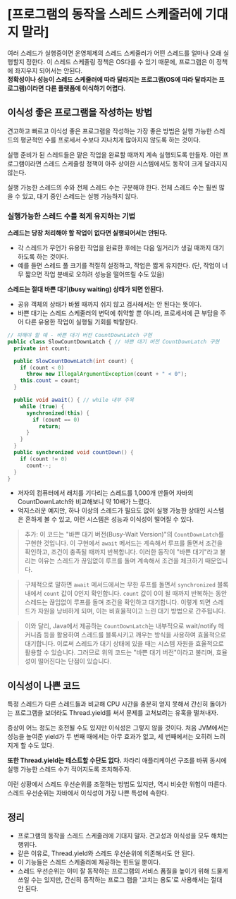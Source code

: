 # [프로그램의 동작을 스레드 스케줄러에 기대지 말라]
여러 스레드가 실행중이면 운영체제의 스레드 스케줄러가 어떤 스레드를 얼마나 오래 실행할지 정한다. 이 스레드 스케줄링 정책은 OS다를 수 있기 때문에, 프로그램은 이 정책에 좌지우지 되어서는 안된다.  
**정확성이나 성능이 스레드 스케줄러에 따라 달라지는 프로그램(OS에 따라 달라지는 프로그램)이라면 다른 플랫폼에 이식하기 어렵다.**

## 이식성 좋은 프로그램을 작성하는 방법
견고하고 빠르고 이식성 좋은 프로그램을 작성하는 가장 좋은 방법은 실행 가능한 스레드의 평균적인 수를 프로세서 수보다 지나치게 많아지지 않도록 하는 것이다.  

실행 준비가 된 스레드들은 맡은 작업을 완료할 때까지 계속 실행되도록 만들자. 이런 프로그램이라면 스레드 스케줄링 정책이 아주 상이한 시스템에서도 동작이 크게 달라지지 않는다.  

실행 가능한 스레드의 수와 전체 스레드 수는 구분해야 한다. 전체 스레드 수는 훨씬 많을 수 있고, 대기 중인 스레드는 실행 가능하지 않다.

### 실행가능한 스레드 수를 적게 유지하는 기법
**스레드는 당장 처리해야 할 작업이 없다면 실행되어서는 안된다.**  
* 각 스레드가 무언가 유용한 작업을 완료한 후에는 다음 일거리가 생길 때까지 대기하도록 하는 것이다.  
* 예를 들면 스레드 풀 크기를 적절히 설정하고, 작업은 짧게 유지한다. (단, 작업이 너무 짧으면 작업 분배로 오히려 성능을 떨어뜨릴 수도 있음)  

**스레드는 절대 바쁜 대기(busy waiting) 상태가 되면 안된다.**  
* 공유 객체의 상태가 바뀔 때까지 쉬지 않고 검사해서는 안 된다는 뜻이다.  
* 바쁜 대기는 스레드 스케줄러의 변덕에 취약할 뿐 아니라, 프로세서에 큰 부담을 주어 다른 유용한 작업이 실행될 기회를 박탈한다.  
```JAVA
// 피해야 할 예 - 바쁜 대기 버전 CountDownLatch 구현
public class SlowCountDownLatch { // 바쁜 대기 버전 CountDownLatch 구현
  private int count;

  public SlowCountDownLatch(int count) {
    if (count < 0)
      throw new IllegalArgumentException(count + " < 0");
    this.count = count;
  }

  public void await() { // while 내부 주목
    while (true) {
      synchronized(this) {
        if (count == 0)
          return;
      }
    }
  }
  public synchronized void countDown() {
    if (count != 0)
      count--;
  }
}
```
* 저자의 컴퓨터에서 래치를 기다리는 스레드를 1,000개 만들어 자바의 CountDownLatch와 비교해보니 약 10배가 느렸다.  
* 억지스러운 예지만, 하나 이상의 스레드가 필요도 없이 실행 가능한 상태인 시스템은 흔하게 볼 수 있고, 이런 시스템은 성능과 이식성이 떨어질 수 있다.  

> 추가:
이 코드는 "바쁜 대기 버전(Busy-Wait Version)"의 `CountDownLatch`를 구현한 것입니다. 이 구현에서 `await` 메서드는 계속해서 루프를 돌면서 조건을 확인하고, 조건이 충족될 때까지 반복합니다. 이러한 동작이 "바쁜 대기"라고 불리는 이유는 스레드가 끊임없이 루프를 돌며 계속해서 조건을 체크하기 때문입니다.  

> 구체적으로 말하면 `await` 메서드에서는 무한 루프를 돌면서 `synchronized` 블록 내에서 `count` 값이 0인지 확인합니다. `count` 값이 0이 될 때까지 반복하는 동안 스레드는 끊임없이 루프를 돌며 조건을 확인하고 대기합니다. 이렇게 되면 스레드가 자원을 낭비하게 되며, 이는 비효율적이고 느린 대기 방법으로 간주됩니다.  

> 이와 달리, Java에서 제공하는 `CountDownLatch`는 내부적으로 wait/notify 메커니즘 등을 활용하여 스레드를 블록시키고 깨우는 방식을 사용하여 효율적으로 대기합니다. 이로써 스레드가 대기 상태에 있을 때는 시스템 자원을 효율적으로 활용할 수 있습니다. 그러므로 위의 코드는 "바쁜 대기 버전"이라고 불리며, 효율성이 떨어진다는 단점이 있습니다.  

## 이식성이 나쁜 코드
특정 스레드가 다른 스레드들과 비교해 CPU 시간을 충분히 얻지 못해서 간신히 돌아가는 프로그램을 보더라도 Thread.yield를 써서 문제를 고쳐보려는 유혹을 떨쳐내자.  

증상이 어느 정도는 호전될 수도 있지만 이식성은 그렇지 않을 것이다. 처음 JVM에서는 성능을 높여준 yield가 두 번째 때에서는 아무 효과가 없고, 세 번째에서는 오히려 느려지게 할 수도 있다.  

**또한 Thread.yield는 테스트할 수단도 없다.** 차라리 애플리케이션 구조를 바꿔 동시에 실행 가능한 스레드 수가 적어지도록 조치해주자.  

이런 상황에서 스레드 우선순위를 조절하는 방법도 있지만, 역시 비슷한 위험이 따른다. 스레드 우선순위는 자바에서 이식성이 가장 나쁜 특성에 속한다.

## 정리
* 프로그램의 동작을 스레드 스케줄러에 기대지 말자. 견고성과 이식성을 모두 해치는 행위다.  
* 같은 이유로, Thread.yield와 스레드 우선순위에 의존해서도 안 된다.  
* 이 기능들은 스레드 스케줄러에 제공하는 힌트일 뿐이다.  
* 스레드 우선순위는 이미 잘 동작하는 프로그램의 서비스 품질을 높이기 위해 드물게 쓰일 수는 있지만, 간신히 동작하는 프로그 램을 '고치는 용도'로 사용해서는 절대 안 된다.  